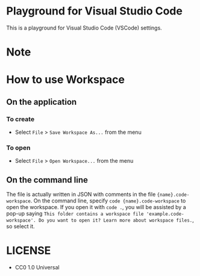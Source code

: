 # Playground for Visual Studio Code

This is a playground for Visual Studio Code (VSCode) settings.

# Note

# How to use Workspace

## On the application

### To create

- Select `File` > `Save Workspace As...` from the menu

### To open

- Select `File` > `Open Workspace...` from the menu

## On the command line

The file is actually written in JSON with comments in the file `{name}.code-workspace`.
On the command line, specify `code {name}.code-workspace` to open the workspace.
If you open it with `code .`, you will be assisted by a pop-up saying `This folder contains a workspace file 'example.code-workspace'. Do you want to open it? Learn more about workspace files.`, so select it.

# LICENSE

- CC0 1.0 Universal
